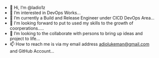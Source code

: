 - 👋 Hi, I’m @ladio1z
- 👀 I’m interested in DevOps Works...
- 🌱 I’m currently a Build and Release Engineer under CICD DevOps Area...
- 💞️ I'm looking forward to put to used my skills to the growth of coorperations.....
- 💞️ I’m looking to the collaborate with persons to bring up ideas and project to life...
- 📫 How to reach me is via my email address adiolukeman@gmail.com and GitHub Account...

<!---
ladio1z/ladio1z is a ✨ special ✨ repository because its `README.md` (this file) appears on your GitHub profile.
You can click the Preview link to take a look at your changes.
--->
